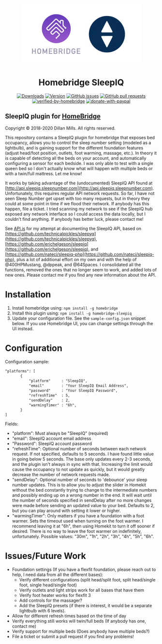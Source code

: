<p align="center">
  <img src="homebridge-sleepiq.png" height="200px">  
</p>
<span align="center">

# Homebridge SleepIQ
[![Downloads](https://img.shields.io/npm/dt/homebridge-sleepiq)](https://www.npmjs.com/package/homebridge-sleepiq)
[![Version](https://img.shields.io/npm/v/homebridge-sleepiq)](https://www.npmjs.com/package/homebridge-sleepiq)
[![GitHub issues](https://img.shields.io/github/issues/DeeeeLAN/homebridge-sleepiq)](https://github.com/DeeeeLAN/homebridge-sleepiq/issues)
[![GitHub pull requests](https://img.shields.io/github/issues-pr/DeeeeLAN/homebridge-sleepiq)](https://github.com/DeeeeLAN/homebridge-sleepiq/pulls)
[![verified-by-homebridge](https://badgen.net/badge/homebridge/verified/purple)](https://github.com/homebridge/homebridge/wiki/Verified-Plugins)
[![donate-with-paypal](https://img.shields.io/badge/donate-%2410-red)](https://paypal.me/DeeeeLAN)

</span>

## SleepIQ plugin for [HomeBridge](https://github.com/nfarina/homebridge)
Copyright © 2018-2020 Dillan Mills. All rights reserved.

This repository contains a SleepIQ plugin for homebridge that exposes bed occupancy, allows you to control the sleep number setting (modeled as a lightbulb), and is gaining support for the different foundation features (adjust head/foot position, outlets, foot warming, massage, etc.). In theory it is capable of detecting all the beds on your account, and automatically configuring a sensor for each bedside. I was only able to test with a single queen bed so I don't actually know what will happen with multiple beds or with a twin/full mattress. Let me know!

It works by taking advantage of the (undocumented) SleepIQ API found at [http://api.sleepiq.sleepnumber.com](http://api.sleepiq.sleepnumber.com). Unfortunately, this requires regular API network requests. So far, I have not seen Sleep Number get upset with too many requests, but in theory they could at some point in time if we flood their network. If anybody has this happen, file a ticket. I tried scanning my network to see if the SleepIQ hub exposed any network interface so I could access the data locally, but I couldn't find anything. If anybody has better luck, please contact me!

See [API.js](API.js) for my attempt at documenting the SleepIQ API, based on [https://github.com/technicalpickles/sleepyq](https://github.com/technicalpickles/sleepyq), [https://github.com/erichelgeson/sleepiq](https://github.com/erichelgeson/sleepiq), and [https://github.com/natecj/sleepiq-php](https://github.com/natecj/sleepiq-php), plus a lot of additional effort on my own and with the help of @400HPMustang, @dppeak, and @64Spaces. I consolidated all the functions, removed the ones that no longer seem to work, and added lots of new ones. Please contact me if you find any new information about the API. 

# Installation

1. Install homebridge using: `npm install -g homebridge`
2. Install this plugin using: `npm install -g homebridge-sleepiq`
3. Update your configuration file. See the `sample-config.json` snippet below. If you use Homebridge UI, you can change settings through the UI instead. 

# Configuration

Configuration sample:

 ```
"platforms": [
		{
			"platform"     : "SleepIQ",
			"email"        : "Your SleepIQ Email Address",
			"password"     : "Your SleepIQ Password",
			"refreshTime"  : 5,
			"sendDelay"    : 2,
			"warmingTimer" : "6h",
		}
]

```

Fields:

* "platform": Must always be "SleepIQ" (required)
* "email": SleepIQ account email address
* "Password": SleepIQ account password
* "refreshTime": Optional number of seconds between each network request. If not specified, defaults to 5 seconds. I have found little value in going below 5 seconds. The base only updates every 2-3 seconds, and the plugin isn't always in sync with that. Increasing the limit would cause the occupancy to not update as quickly, but it would greatly decrease the number of network requests made.
* "sendDelay": Optional number of seconds to 'debounce' your sleep number updates. This is to allow you to adjust the slider in Homekit without the bed constantly trying to change to the intermediate numbers and possibly ending up on a wrong number in the end. It will wait until the number of seconds specified in sendDelay after no more changes were made before sending an updated value to your bed. Defaults to 2, but you can play around with setting it lower or higher.
* "warmingTimer": Only matters if you have a foundation with a foot warmer. Sets the timeout used when turning on the foot warmer. I recommend leaving it at "6h", then using Homekit to turn it off sooner if desired. There is no way to leave the foot warmer on indefinitely, unfortunately. Possible values: "30m", "1h", "2h", "3h", "4h", "5h", "6h".
# Issues/Future Work
* Foundation settings (If you have a flexfit foundation, please reach out to help, I need data from all the different bases):
  * Verify different configurations (split head/split foot, split head/single foot, single head/single foot)
  * Verify outlets and light strips work for all bases that have them
  * Verify foot heater works for flexfit 3
  * Add controls for the massager?
  * Add the SleepIQ presets (if there is interest, it would be a separate lightbulb with 6 levels).
* Allow for different refresh times based on the time of day
* Verify everything still works will twin/full beds (If anybody has one, contact me)
* Verify support for multiple beds (Does anybody have multiple beds?)
* File a ticket or submit a pull request if you find any problems!
